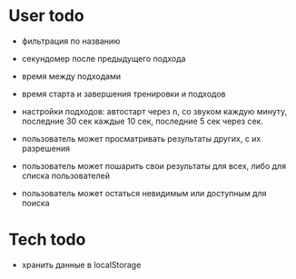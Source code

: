 # User todo
- фильтрация по названию
- секундомер после предыдущего подхода
- время между подходами
- время старта и завершения тренировки и подходов
- настройки подходов: автостарт через n, со звуком каждую минуту,
последние 30 сек каждые 10 сек, последние 5 сек через сек.


- пользователь может просматривать результаты других, с их разрешения
- пользователь может пошарить свои результаты для всех, 
либо для списка пользователей
- пользователь может остаться невидимым или доступным для поиска

# Tech todo
- хранить данные в localStorage